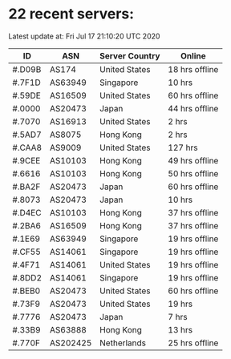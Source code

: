 # 22 recent servers:

Latest update at: Fri Jul 17 21:10:20 UTC 2020

| ID | ASN | Server Country | Online |
| -- | --- | -------------- | ------ |
| #.D09B | AS174 | United States | 18 hrs offline |
| #.7F1D | AS63949 | Singapore | 10 hrs |
| #.59DE | AS16509 | United States | 60 hrs offline |
| #.0000 | AS20473 | Japan | 44 hrs offline |
| #.7070 | AS16913 | United States | 2 hrs |
| #.5AD7 | AS8075 | Hong Kong | 2 hrs |
| #.CAA8 | AS9009 | United States | 127 hrs |
| #.9CEE | AS10103 | Hong Kong | 49 hrs offline |
| #.6616 | AS10103 | Hong Kong | 50 hrs offline |
| #.BA2F | AS20473 | Japan | 60 hrs offline |
| #.8073 | AS20473 | Japan | 10 hrs |
| #.D4EC | AS10103 | Hong Kong | 37 hrs offline |
| #.2BA6 | AS16509 | Hong Kong | 37 hrs offline |
| #.1E69 | AS63949 | Singapore | 19 hrs offline |
| #.CF55 | AS14061 | Singapore | 19 hrs offline |
| #.4F71 | AS14061 | United States | 19 hrs offline |
| #.8DD2 | AS14061 | Singapore | 19 hrs offline |
| #.BEB0 | AS20473 | United States | 60 hrs offline |
| #.73F9 | AS20473 | United States | 19 hrs |
| #.7776 | AS20473 | Japan | 7 hrs |
| #.33B9 | AS63888 | Hong Kong | 13 hrs |
| #.770F | AS202425 | Netherlands | 25 hrs offline |

